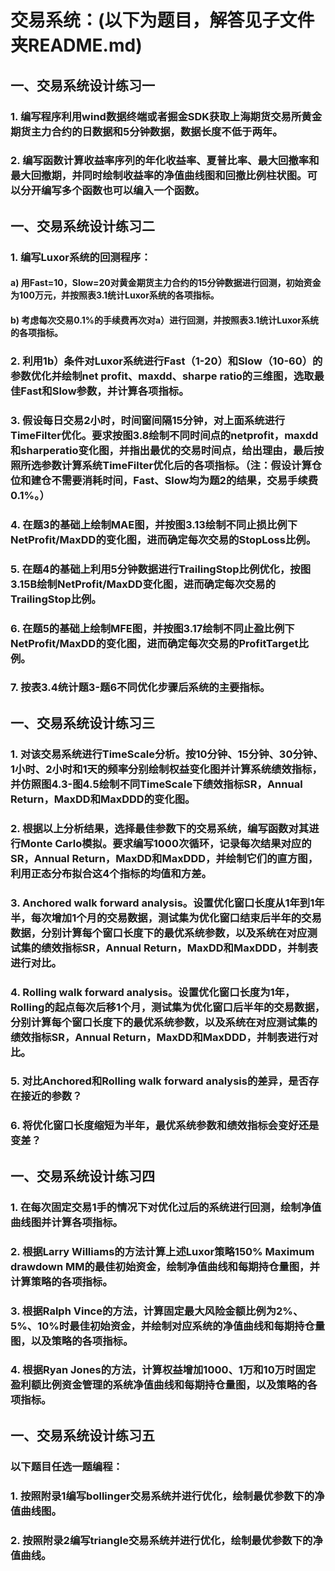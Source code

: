 # 交易系统：(以下为题目，解答见子文件夹README.md)

## 一、交易系统设计练习一
### 1.	编写程序利用wind数据终端或者掘金SDK获取上海期货交易所黄金期货主力合约的日数据和5分钟数据，数据长度不低于两年。
### 2.	编写函数计算收益率序列的年化收益率、夏普比率、最大回撤率和最大回撤期，并同时绘制收益率的净值曲线图和回撤比例柱状图。可以分开编写多个函数也可以编入一个函数。

## 一、交易系统设计练习二
### 1.	编写Luxor系统的回测程序：
#### a)	用Fast=10，Slow=20对黄金期货主力合约的15分钟数据进行回测，初始资金为100万元，并按照表3.1统计Luxor系统的各项指标。
#### b)	考虑每次交易0.1%的手续费再次对a）进行回测，并按照表3.1统计Luxor系统的各项指标。
### 2.	利用1b）条件对Luxor系统进行Fast（1-20）和Slow（10-60）的参数优化并绘制net profit、maxdd、sharpe ratio的三维图，选取最佳Fast和Slow参数，并计算各项指标。
### 3.	假设每日交易2小时，时间窗间隔15分钟，对上面系统进行TimeFilter优化。要求按图3.8绘制不同时间点的netprofit，maxdd和sharperatio变化图，并指出最优的交易时间点，给出理由，最后按照所选参数计算系统TimeFilter优化后的各项指标。（注：假设计算仓位和建仓不需要消耗时间，Fast、Slow均为题2的结果，交易手续费0.1%。）
### 4.	在题3的基础上绘制MAE图，并按图3.13绘制不同止损比例下NetProfit/MaxDD的变化图，进而确定每次交易的StopLoss比例。
### 5.	在题4的基础上利用5分钟数据进行TrailingStop比例优化，按图3.15B绘制NetProfit/MaxDD变化图，进而确定每次交易的TrailingStop比例。
### 6.	在题5的基础上绘制MFE图，并按图3.17绘制不同止盈比例下NetProfit/MaxDD的变化图，进而确定每次交易的ProfitTarget比例。
### 7.	按表3.4统计题3-题6不同优化步骤后系统的主要指标。

## 一、交易系统设计练习三
### 1.	对该交易系统进行TimeScale分析。按10分钟、15分钟、30分钟、1小时、2小时和1天的频率分别绘制权益变化图并计算系统绩效指标，并仿照图4.3-图4.5绘制不同TimeScale下绩效指标SR，Annual Return，MaxDD和MaxDDD的变化图。
### 2.	根据以上分析结果，选择最佳参数下的交易系统，编写函数对其进行Monte Carlo模拟。要求编写1000次循环，记录每次结果对应的SR，Annual Return，MaxDD和MaxDDD，并绘制它们的直方图，利用正态分布拟合这4个指标的均值和方差。
### 3.	Anchored walk forward analysis。设置优化窗口长度从1年到1年半，每次增加1个月的交易数据，测试集为优化窗口结束后半年的交易数据，分别计算每个窗口长度下的最优系统参数，以及系统在对应测试集的绩效指标SR，Annual Return，MaxDD和MaxDDD，并制表进行对比。
### 4.	Rolling walk forward analysis。设置优化窗口长度为1年，Rolling的起点每次后移1个月，测试集为优化窗口后半年的交易数据，分别计算每个窗口长度下的最优系统参数，以及系统在对应测试集的绩效指标SR，Annual Return，MaxDD和MaxDDD，并制表进行对比。
### 5.	对比Anchored和Rolling walk forward analysis的差异，是否存在接近的参数？
### 6.	将优化窗口长度缩短为半年，最优系统参数和绩效指标会变好还是变差？

## 一、交易系统设计练习四
### 1.	在每次固定交易1手的情况下对优化过后的系统进行回测，绘制净值曲线图并计算各项指标。
### 2.	根据Larry Williams的方法计算上述Luxor策略150% Maximum drawdown MM的最佳初始资金，绘制净值曲线和每期持仓量图，并计算策略的各项指标。
### 3.	根据Ralph Vince的方法，计算固定最大风险金额比例为2%、5%、10%时最佳初始资金，并绘制对应系统的净值曲线和每期持仓量图，以及策略的各项指标。
### 4.	根据Ryan Jones的方法，计算权益增加1000、1万和10万时固定盈利额比例资金管理的系统净值曲线和每期持仓量图，以及策略的各项指标。

## 一、交易系统设计练习五
### 以下题目任选一题编程：
### 1.	按照附录1编写bollinger交易系统并进行优化，绘制最优参数下的净值曲线图。
### 2.	按照附录2编写triangle交易系统并进行优化，绘制最优参数下的净值曲线。
